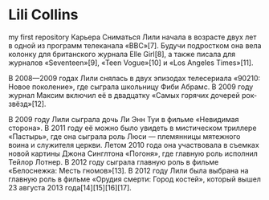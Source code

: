 # Lili Collins
my first repository
Карьера
Сниматься Лили начала в возрасте двух лет в одной из программ телеканала «BBC»[7]. Будучи подростком она вела колонку для британского журнала Elle Girl[8], а также писала для журналов «Seventeen»[9], «Teen Vogue»[10] и «Los Angeles Times»[11].

В 2008—2009 годах Лили снялась в двух эпизодах телесериала «90210: Новое поколение», где сыграла школьницу Фиби Абрамс. В 2009 году журнал Максим включил её в двадцатку «Самых горячих дочерей рок-звёзд»[12].

В 2009 году Лили сыграла дочь Ли Энн Туи в фильме «Невидимая сторона». В 2011 году её можно было увидеть в мистическом триллере «Пастырь», где она сыграла роль Люси — племянницы мятежного воина и служителя церкви. Летом 2010 года она участвовала в съемках новой картины Джона Синглтона «Погоня», где главную роль исполнил Тейлор Лотнер. В 2012 году сыграла главную роль в фильме «Белоснежка: Месть гномов»[13]. В 2012 году Лили была выбрана на главную роль в фильме «Орудия смерти: Город костей», который вышел 23 августа 2013 года[14][15][16][17].
